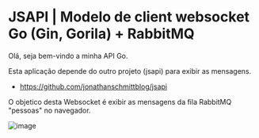 # JSAPI | Modelo de client websocket Go (Gin, Gorila) + RabbitMQ

Olá, seja bem-vindo a minha API Go.

Esta aplicação depende do outro projeto (jsapi) para exibir as mensagens.
- https://github.com/jonathanschmittblog/jsapi

O objetico desta Websocket é exibir as mensagens da fila RabbitMQ "pessoas" no navegador.

![image](https://user-images.githubusercontent.com/33349637/154861228-6bdba420-ef53-4c74-b02a-5fd9b7ceed31.png)
